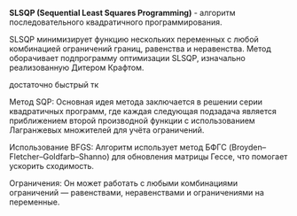 

**SLSQP (Sequential Least Squares Programming)** - алгоритм последовательного квадратичного программирования.

SLSQP минимизирует функцию нескольких переменных с любой комбинацией ограничений границ, равенства и неравенства. Метод оборачивает подпрограмму оптимизации SLSQP, изначально реализованную Дитером Крафтом.

достаточно быстрый тк 


Метод SQP: Основная идея метода заключается в решении серии квадратичных программ, где каждая следующая подзадача является приближением второй производной функции с использованием Лагранжевых множителей для учёта ограничений.

Использование BFGS: Алгоритм использует метод БФГС (Broyden–Fletcher–Goldfarb–Shanno) для обновления матрицы Гессе, что помогает ускорить сходимость.

Ограничения: Он может работать с любыми комбинациями ограничений — равенствами, неравенствами и ограничениями на переменные.

